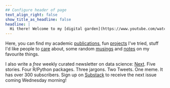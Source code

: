 ```yaml
---
## Configure header of page
text_align_right: false
show_title_as_headline: false
headline: |
  Hi there! Welcome to my [digital garden](https://www.youtube.com/watch?v=E5ERSfydB30&t=1s).
---
```


<!-- this is a subheadline -->

Here, you can find my academic [publications](/publications/), fun [projects](/project/) I've tried, stuff I'd like people to [care](/talk/) about, some random [musings](/blog/) and [notes](/note/) on my favourite things.

I also write a *free* weekly curated newsletter on data science: [Next](https://www.harsh17.in/next/). Five stories. Four R/Python packages. Three jargons. Two Tweets. One meme. It has over 300 subscribers. Sign up on [Substack](https://hvsc1708.substack.com/) to receive the next issue coming Wednesday morning!
